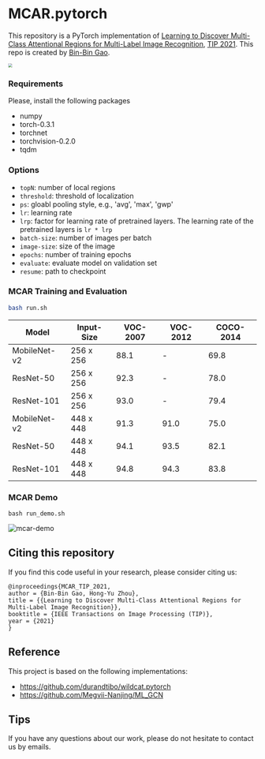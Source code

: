 # MCAR.pytorch
This repository is a PyTorch implementation of [Learning to Discover Multi-Class Attentional Regions for Multi-Label Image Recognition](https://arxiv.org/abs/2007.01755), [TIP 2021](https://signalprocessingsociety.org/publications-resources/ieee-transactions-image-processing). This repo is created by [Bin-Bin Gao](http://lamda.nju.edu.cn/gaobb).

<img src="/Users/danylgao/Documents/新项目/上海富驰/上海富驰-算法优化文档/D54-images/MCAR-3136101.png" style="zoom:50%;" />



### Requirements

Please, install the following packages
- numpy
- torch-0.3.1
- torchnet
- torchvision-0.2.0
- tqdm


### Options
- `topN`: number of local regions
- `threshold`: threshold of localization 
- `ps`: gloabl pooling style, e.g., 'avg', 'max', 'gwp'
- `lr`: learning rate
- `lrp`: factor for learning rate of pretrained layers. The learning rate of the pretrained layers is `lr * lrp`
- `batch-size`: number of images per batch
- `image-size`: size of the image
- `epochs`: number of training epochs
- `evaluate`: evaluate model on validation set
- `resume`: path to checkpoint

### MCAR Training and Evaluation

```sh
bash run.sh
```

| Model        | Input-Size | VOC-2007 | VOC-2012 | COCO-2014 |
| ------------ | ---------- | -------- | -------- | --------- |
| MobileNet-v2 | 256 x 256  | 88.1     | -        | 69.8      |
| ResNet-50    | 256 x 256  | 92.3     | -        | 78.0      |
| ResNet-101   | 256 x 256  | 93.0     | -        | 79.4      |
| MobileNet-v2 | 448 x 448  | 91.3     | 91.0     | 75.0      |
| ResNet-50    | 448 x 448  | 94.1     | 93.5     | 82.1      |
| ResNet-101   | 448 x 448  | 94.8     | 94.3     | 83.8      |

### MCAR Demo

```
bash run_demo.sh
```

![mcar-demo](/Users/danylgao/Documents/新项目/上海富驰/上海富驰-算法优化文档/D54-images/mcar-demo.png)

## Citing this repository

If you find this code useful in your research, please consider citing us:

```
@inproceedings{MCAR_TIP_2021,
author = {Bin-Bin Gao, Hong-Yu Zhou},
title = {{Learning to Discover Multi-Class Attentional Regions for Multi-Label Image Recognition}},
booktitle = {IEEE Transactions on Image Processing (TIP)},
year = {2021}
}
```
## Reference
This project is based on the following implementations:
- https://github.com/durandtibo/wildcat.pytorch
- https://github.com/Megvii-Nanjing/ML_GCN

## Tips
If you have any questions about our work, please do not hesitate to contact us by emails.
